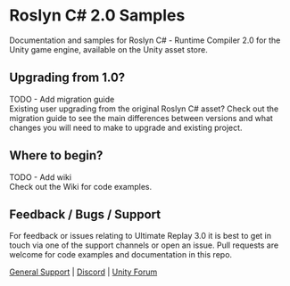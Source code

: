 # Roslyn C# 2.0 Samples
Documentation and samples for Roslyn C# - Runtime Compiler 2.0 for the Unity game engine, available on the Unity asset store.

## Upgrading from 1.0?
TODO - Add migration guide  
Existing user upgrading from the original Roslyn C# asset? Check out the migration guide to see the main differences between versions and what changes you will need to make to upgrade and existing project.

## Where to begin?
TODO - Add wiki  
Check out the Wiki for code examples.

## Feedback / Bugs / Support
For feedback or issues relating to Ultimate Replay 3.0 it is best to get in touch via one of the support channels or open an issue. Pull requests are welcome for code examples and documentation in this repo.

[General Support](https://trivialinteractive.co.uk/support.html) | [Discord](https://discord.gg/sHREXjmwa2) | [Unity Forum]([https://discussions.unity.com/t/released-roslyn-c-runtime-c-compiler/737225](https://discussions.unity.com/t/coming-soon-roslyn-c-2-0-next-generation-c-runtime-compiler/1629815))
